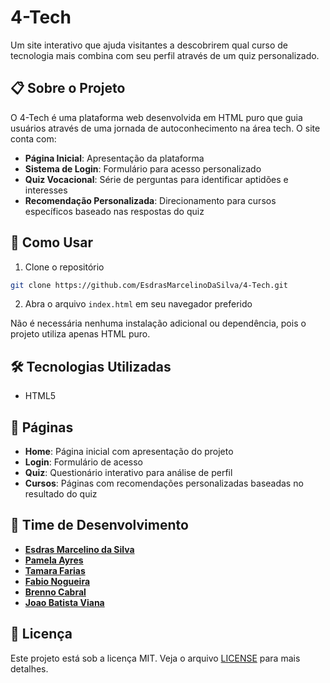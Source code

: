 # 4-Tech

Um site interativo que ajuda visitantes a descobrirem qual curso de tecnologia mais combina com seu perfil através de um quiz personalizado.

## 📋 Sobre o Projeto

O 4-Tech é uma plataforma web desenvolvida em HTML puro que guia usuários através de uma jornada de autoconhecimento na área tech. O site conta com:

- **Página Inicial**: Apresentação da plataforma
- **Sistema de Login**: Formulário para acesso personalizado
- **Quiz Vocacional**: Série de perguntas para identificar aptidões e interesses
- **Recomendação Personalizada**: Direcionamento para cursos específicos baseado nas respostas do quiz

## 🚀 Como Usar

1. Clone o repositório
```bash
git clone https://github.com/EsdrasMarcelinoDaSilva/4-Tech.git
```

2. Abra o arquivo `index.html` em seu navegador preferido

Não é necessária nenhuma instalação adicional ou dependência, pois o projeto utiliza apenas HTML puro.

## 🛠️ Tecnologias Utilizadas

- HTML5

## 📱 Páginas

- **Home**: Página inicial com apresentação do projeto
- **Login**: Formulário de acesso
- **Quiz**: Questionário interativo para análise de perfil
- **Cursos**: Páginas com recomendações personalizadas baseadas no resultado do quiz

## 👥 Time de Desenvolvimento

- <a href="https://github.com/EsdrasMarcelinoDaSilva">**Esdras Marcelino da Silva**</a> 
- <a href="https://github.com/Pamela-Ayres">**Pamela Ayres**</a>
- <a href="https://github.com/tamarifarias">**Tamara Farias**</a>
- <a href="https://github.com/faanogueira">**Fabio Nogueira**</a>
- <a href="https://github.com/BrennoPeronicoCabral">**Brenno Cabral**</a>
- <a href="https://github.com/jbviana123">**Joao Batista Viana**</a>

## 📄 Licença

Este projeto está sob a licença MIT. Veja o arquivo [LICENSE](LICENSE) para mais detalhes.

